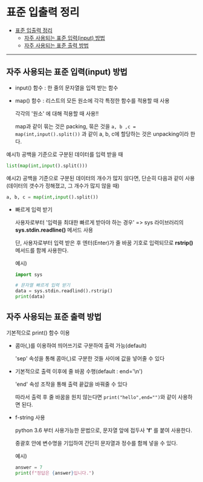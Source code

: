 # 표준 입출력 정리

- [표준 입출력 정리](#표준-입출력-정리)
  - [자주 사용되는 표준 입력(input) 방법](#자주-사용되는-표준-입력input-방법)
  - [자주 사용되는 표준 출력 방법](#자주-사용되는-표준-출력-방법)

---

## 자주 사용되는 표준 입력(input) 방법

- input() 함수 : 한 줄의 문자열을 입력 받는 함수
- map() 함수 : 리스트의 모든 원소에 각각 특정한 함수를 적용할 때 사용

  각각의 '원소' 에 대해 적용할 때 사용!!

  map과 같이 묶는 것은 packing, 묶은 것을 `a, b ,c = map(int,input().split())` 과 같이 a, b, c에 할당하는 것은 unpacking이라 한다.

예시1) 공백을 기준으로 구분된 데이터를 입력 받을 때

```python
list(map(int,input().split()))
```

예시2) 공백을 기준으로 구분된 데이터의 개수가 많지 않다면, 단순히 다음과 같이 사용 (데이터의 갯수가 정해졌고, 그 개수가 많지 않을 때)

```python
a, b, c = map(int,input().split())
```

- 빠르게 입력 받기

  사용자로부터 '입력을 최대한 빠르게 받아야 하는 경우' => sys 라이브러리의 **sys.stdin.readline()** 메서드 사용

  단, 사용자로부터 입력 받은 후 엔터(Enter)가 줄 바꿈 기호로 입력되므로 **rstrip()** 메서드를 함께 사용한다.

  예시)

  ```python
  import sys

  # 문자열 빠르게 입력 받기
  data = sys.stdin.readlind().rstrip()
  print(data)
  ```

## 자주 사용되는 표준 출력 방법

기본적으로 print() 함수 이용

- 콤마(,)를 이용하여 띄어쓰기로 구분하여 출력 가능(default)

  'sep' 속성을 통해 콤마(,)로 구분한 것들 사이에 값을 넣어줄 수 있다

- 기본적으로 출력 이후에 줄 바꿈 수행(default : end='\n')

  'end' 속성 조작을 통해 출력 끝값을 바꿔줄 수 있다

  따라서 출력 후 줄 바꿈을 원치 않는다면 `print("hello",end="")`와 같이 사용하면 된다.

- f-string 사용

  python 3.6 부터 사용가능한 문법으로, 문자열 앞에 접두사 **'f'** 를 붙여 사용한다.

  중괄호 안에 변수명을 기입하여 간단히 문자열과 정수를 함께 넣을 수 있다.

  예시)

  ```python
  answer = 7
  print(f"정답은 {answer}입니다.")
  ```
